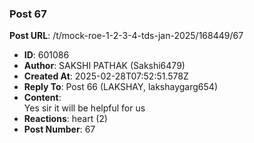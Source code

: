 ### Post 67
**Post URL**: /t/mock-roe-1-2-3-4-tds-jan-2025/168449/67
- **ID**: 601086
- **Author**: SAKSHI PATHAK (Sakshi6479)
- **Created At**: 2025-02-28T07:52:51.578Z
- **Reply To**: Post 66 (LAKSHAY, lakshaygarg654)
- **Content**:  
  Yes sir it will be helpful for us
- **Reactions**: heart (2)
- **Post Number**: 67

